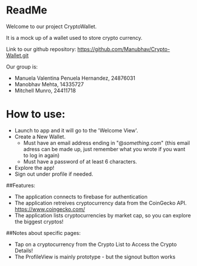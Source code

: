#  ReadMe

Welcome to our project CryptoWallet.

It is a mock up of a wallet used to store crypto currency.

Link to our github repository: https://github.com/Manubhav/Crypto-Wallet.git

Our group is:
- Manuela Valentina Penuela Hernandez, 24876031
- Manobhav Mehta, 14335727
- Mitchell Munro, 24411718

# How to use:
- Launch to app and it will go to the 'Welcome View'.
- Create a New Wallet.
    - Must have an email address ending in "@*something*.com" (this email adress can be made up, just remember what you wrote if you want to log in again)
    - Must have a password of at least 6 characters.
- Explore the app!
- Sign out under profile if needed.

##Features:
- The application connects to firebase for authentication
- The application retreives cryptocurrency data from the CoinGecko API. https://www.coingecko.com/
- The application lists cryptocurrencies by market cap, so you can explore the biggest cryptos!

##Notes about specific pages:
- Tap on a cryptocurrency from the Crypto List to Access the Crypto Details!
- The ProfileView is mainly prototype - but the signout button works
